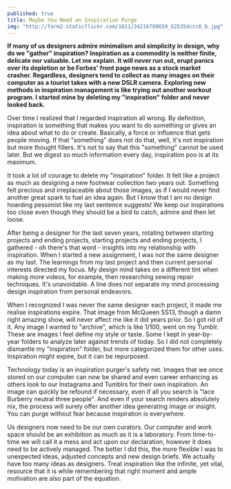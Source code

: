 ```yaml
---
published: true
title: Maybe You Need an Inspiration Purge
img: "http://farm2.staticflickr.com/1611/24216780659_62535dccc6_b.jpg"
---
```

**If many of us designers admire minimalism and simplicity in design, why do we "gather" inspiration? Inspiration as a commodity is neither finite, delicate nor valuable. Let me explain. It will never run out, erupt panics over its depletion or be Forbes' front page news as a stock market crasher. Regardless, designers tend to collect as many images on their computer as a tourist takes with a new DSLR camera. Exploring new methods in inspiration management is like trying out another workout program. I started mine by deleting my "inspiration" folder and never looked back.**

Over time I realized that I regarded inspiration all wrong. By definition, inspiration is something that makes you want to do something or gives an idea about what to do or create. Basically, a force or influence that gets people moving. If that "something" does not do that, well, it's not inspiration but more thought fillers. It's not to say that this "something" cannot be used later. But we digest so much information every day, inspiration poo is at its maximum.

It took a lot of courage to delete my "inspiration" folder. It felt like a project as much as designing a new footwear collection two years out. Something felt precious and irreplaceable about those images, as if I would never find another great spark to fuel an idea again. But I know that I am no design hoarding pessimist like my last sentence suggests! We keep our inspirations too close even though they should be a bird to catch, admire and then let loose. 

After being a designer for the last seven years, rotating between starting projects and ending projects, starting projects and ending projects, I gathered - oh there's that word - insights into my relationship with inspiration. When I started a new assignment, I was not the same designer as my last. The learnings from my last project and then current personal interests directed my focus. My design mind takes on a different tint when making more videos, for example, then researching sewing repair techniques. It's unavoidable. A line does not separate my mind processing design inspiration from personal endeavors.

When I recognized I was never the same designer each project, it made me realise inspirations expire. That image from McQueen SS13, though a damn right amazing show, will never affect me like it did years prior. So I got rid of it. Any image I wanted to "archive", which is like 1/100, went on my Tumblr. These are images I feel define my style or taste. Some I kept in year-by-year folders to analyze later against trends of today. So I did not completely dismantle my "inspiration" folder, but more categorized them for other uses. Inspiration might expire, but it can be repurposed.

Technology today is an inspiration purger's safety net. Images that we once stored on our computer can now be shared and even career enhancing as others look to our Instagrams and Tumblrs for their own inspiration. An image can quickly be refound if necessary, even if all you search is "lace Burberry neutral three people". And even if your search renders absolutely nix, the process will surely offer another idea generating image or insight. You can purge without fear because inspiration is everywhere.

Us designers now need to be our own curators. Our computer and work space should be an exhibition as much as it is a laboratory. From time-to-time we will call it a mess and act upon our declaration, however it does need to be actively managed. The better I did this, the more flexible I was to unexpected ideas, adjusted concepts and new design briefs. We actually have too many ideas as designers. Treat inspiration like the infinite, yet vital, resource that it is while remembering that right moment and ample motivation are also part of the equation.

